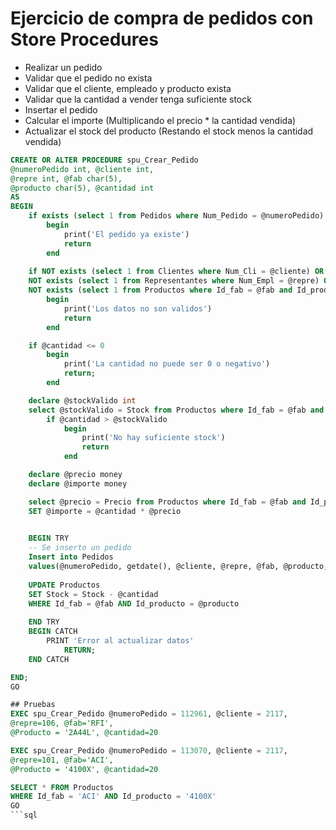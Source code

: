 # Ejercicio de compra de pedidos con Store Procedures

- Realizar un pedido 
- Validar que el pedido no exista
- Validar que el cliente, empleado y producto exista
- Validar que la cantidad a vender tenga suficiente stock
- Insertar el pedido
- Calcular el importe (Multiplicando el precio * la cantidad vendida)
- Actualizar el stock del producto (Restando el stock menos la cantidad vendida)


```sql
CREATE OR ALTER PROCEDURE spu_Crear_Pedido
@numeroPedido int, @cliente int,
@repre int, @fab char(5),
@producto char(5), @cantidad int
AS
BEGIN
	if exists (select 1 from Pedidos where Num_Pedido = @numeroPedido)
		begin
			print('El pedido ya existe')
			return
		end
	
	if NOT exists (select 1 from Clientes where Num_Cli = @cliente) OR
	NOT exists (select 1 from Representantes where Num_Empl = @repre) OR
	NOT exists (select 1 from Productos where Id_fab = @fab and Id_producto = @producto)
		begin
			print('Los datos no son validos')
			return
		end

	if @cantidad <= 0
		begin
			print('La cantidad no puede ser 0 o negativo')
			return;
		end

	declare @stockValido int
	select @stockValido = Stock from Productos where Id_fab = @fab and Id_producto = @producto
		if @cantidad > @stockValido
			begin
				print('No hay suficiente stock')
				return
			end

	declare @precio money
	declare @importe money

	select @precio = Precio from Productos where Id_fab = @fab and Id_producto = @producto
	SET @importe = @cantidad * @precio
	

	BEGIN TRY
	-- Se inserto un pedido
	Insert into Pedidos
	values(@numeroPedido, getdate(), @cliente, @repre, @fab, @producto, @cantidad, @importe)
	
	UPDATE Productos
	SET Stock = Stock - @cantidad
	WHERE Id_fab = @fab AND Id_producto = @producto
		
	END TRY
	BEGIN CATCH
		PRINT 'Error al actualizar datos'
			RETURN;
	END CATCH

END;
GO

## Pruebas
EXEC spu_Crear_Pedido @numeroPedido = 112961, @cliente = 2117,
@repre=106, @fab='RFI',
@Producto = '2A44L', @cantidad=20

EXEC spu_Crear_Pedido @numeroPedido = 113070, @cliente = 2117,
@repre=101, @fab='ACI',
@Producto = '4100X', @cantidad=20

SELECT * FROM Productos
WHERE Id_fab = 'ACI' AND Id_producto = '4100X'
GO
```sql